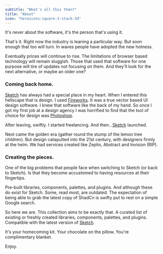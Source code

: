 ```yaml
---
subtitle: "What's all this then?" 
title: "About"
icon: "heroicons:square-3-stack-3d"
---
```


It's never about the software, it's the person that's using it. 

That's it. Right now the industry is leaning a particular way. But soon enough that too will turn. In waves people have adopted the new hotness.

Eventually prices will continue to rise. The limitations of browser based technology will remain sluggish. Those that used that software for one purpose will tire of updates not focusing on them. And they'll look for the next alternative, or maybe an older one?

### Coming back home.

[Sketch](https://sketch.com) has always had a special place in my heart. When I entered this hellscape that is design. I used [Fireworks](https://en.wikipedia.org/wiki/Adobe_Fireworks). It was a true vector based UI design software. I knew that software like the back of my hand. So once I got my first job at a design agency I was horrified to find that the tool of choice for design was [Photoshop](/).

After leaving, swiftly. I started freelancing. And then...[Sketch](/) launched.

Next came the golden era (gather round the stump of the lemon tree children). But design catapulted into the 21st century, with designers firmly at the helm. We had services created like Zeplin, Abstract and Invision (RIP).

### Creating the pieces.

One of the big problems that people face when switching to Sketch (or back to Sketch). Is that they become accustomed to having resources at their fingertips. 

Pre-built libraries, components, palettes, and plugins. And although these do exist for Sketch. Some, read most, are outdated. The expectation of being able to grab the latest copy of ShadCn is swifty put to rest on a simple Google search.

So here we are. This collection aims to be exactly that. A curated list of existing or freshly created libraries, components, palettes, and plugins. Compatible with the latest version of [Sketch](/).

It's your homecoming kit. Your chocolate on the pillow. You're complimentary blanket.

Enjoy.
